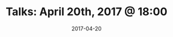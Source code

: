 ---
title:  "Talks: April 20th, 2017 @ 18:00"
date:   2017-04-20
meetup_id: "238424417"
meetup_url: "https://www.meetup.com/CocoaHeads-Montreal/events/238424417/"
venue_name: "Lightspeed POS"
venue_address: "700 Saint-Antoine Est, Montréal, QC"
venue_address_map_url: "https://www.google.com/maps?f=q&hl=en&q=700+rue+St-Antoine+Est,+Montréal,+QC,+ca"
speakers:
  - name: "Dennis Hills"
    title: "Building Secure and Scalable Mobile Applications on AWS"
    twitter: dmennis‬
  - name: "Séraphin Hochart"
    title: "Planning & shipping side projects : a developer's tale"
    twitter: nsphin
---